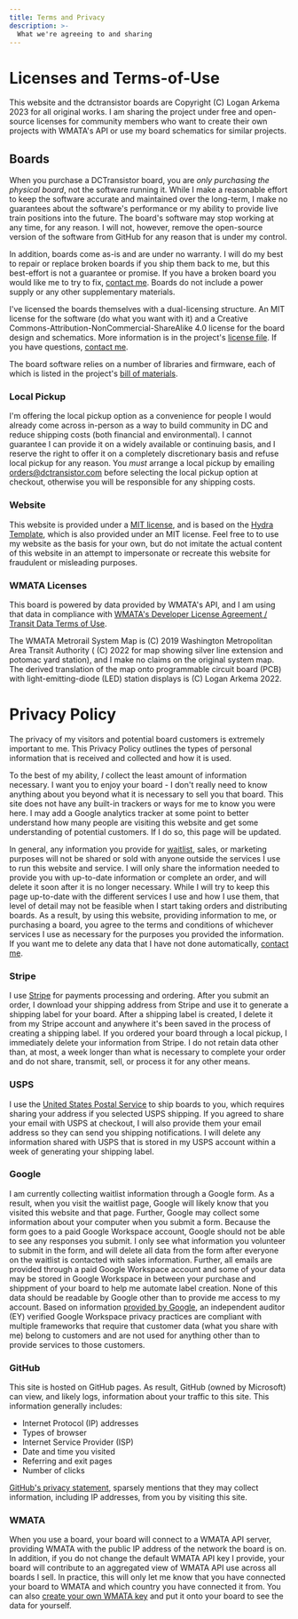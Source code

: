 ```yaml
---
title: Terms and Privacy
description: >-
  What we're agreeing to and sharing
---
```

# Licenses and Terms-of-Use
This website and the dctransistor boards are Copyright (C) Logan Arkema 2023 for all original works. I am sharing the project under free and open-source licenses for community members who want to create their own projects with WMATA's API or use my board schematics for similar projects.

## Boards
When you purchase a DCTransistor board, you are *only purchasing the physical board*, not the software running it. While I make a reasonable effort to keep the software accurate and maintained over the long-term, I make no guarantees about the software's performance or my ability to provide live train positions into the future. The board's software may stop working at any time, for any reason. I will not, however, remove the open-source version of the software from GitHub for any reason that is under my control.

In addition, boards come as-is and are under no warranty. I will do my best to repair or replace broken boards if you ship them back to me, but this best-effort is not a guarantee or promise. If you have a broken board you would like me to try to fix, [contact me](/contact/). Boards do not include a power supply or any other supplementary materials.

I've licensed the boards themselves with a dual-licensing structure. An MIT license for the software (do what you want with it) and a Creative Commons-Attribution-NonCommercial-ShareAlike 4.0 license for the board design and schematics. More information is in the project's [license file](https://github.com/LArkema/dctransistor-project/blob/main/LICENSE.md). If you have questions, [contact me](/contact/).

The board software relies on a number of libraries and firmware, each of which is listed in the project's [bill of materials](https://github.com/LArkema/dctransistor-project/blob/main/bom.json).

### Local Pickup
I'm offering the local pickup option as a convenience for people I would already come across in-person as a way to build community in DC and reduce shipping costs (both financial and environmental). I cannot guarantee I can provide it on a widely available or continuing basis, and I reserve the right to offer it on a completely discretionary basis and refuse local pickup for any reason. You *must* arrange a local pickup by emailing <a href="mailto:orders@dctransistor.com">orders@dctransistor.com</a> before selecting the local pickup option at checkout, otherwise you will be responsible for any shipping costs.

### Website
This website is provided under a [MIT license](/LICENSE), and is based on the [Hydra Template](https://cloudcannon.com/community/themes/hydra/), which is also provided under an MIT license. Feel free to to use my website as the basis for your own, but do not imitate the actual content of this website in an attempt to impersonate or recreate this website for fraudulent or misleading purposes. 

### WMATA Licenses
This board is powered by data provided by WMATA's API, and I am using that data in compliance with [WMATA's Developer License Agreement / Transit Data Terms of Use](https://developer.wmata.com/license). 

The WMATA Metrorail System Map is (C) 2019 Washington Metropolitan Area Transit Authority ( (C) 2022 for map showing silver line extension and potomac yard station), and I make no claims on the original system map. The derived translation of the map onto programmable circuit board (PCB) with light-emitting-diode (LED) station displays is (C) Logan Arkema 2022.

# Privacy Policy
The privacy of my visitors and potential board customers is extremely important to me. This Privacy Policy outlines the types of personal information that is received and collected and how it is used.

To the best of my ability, *I* collect the least amount of information necessary. I want you to enjoy your board - I don't really need to know anything about you beyond what it is necessary to sell you that board. This site does not have any built-in trackers or ways for me to know you were here. I may add a Google analytics tracker at some point to better understand how many people are visiting this website and get some understanding of potential customers. If I do so, this page will be updated.

In general, any information you provide for [waitlist](/waitlist), sales, or marketing purposes will not be shared or sold with anyone outside the services I use to run this website and service. I will only share the information needed to provide you with up-to-date information or complete an order, and will delete it soon after it is no longer necessary. While I will try to keep this page up-to-date with the different services I use and how I use them, that level of detail may not be feasible when I start taking orders and distributing boards. As a result, by using this website, providing information to me, or purchasing a board, you agree to the terms and conditions of whichever services I use as necessary for the purposes you provided the information. If you want me to delete any data that I have not done automatically, [contact me](/contact/).

### Stripe
I use [Stripe](https://stripe.com/privacy) for payments processing and ordering. After you submit an order, I download your shipping address from Stripe and use it to generate a shipping label for your board. After a shipping label is created, I delete it from my Stripe account and anywhere it's been saved in the process of creating a shipping label. If you ordered your board through a local pickup, I immediately delete your information from Stripe. I do not retain data other than, at most, a week longer than what is necessary to complete your order and do not share, transmit, sell, or process it for any other means.

### USPS
I use the [United States Postal Service](https://about.usps.com/who/legal/privacy-policy/full-privacy-policy.htm) to ship boards to you, which requires sharing your address if you selected USPS shipping. If you agreed to share your email with USPS at checkout, I will also provide them your email address so they can send you shipping notifications. I will delete any information shared with USPS that is stored in my USPS account within a week of generating your shipping label.

### Google
I am currently collecting waitlist information through a Google form. As a result, when you visit the waitlist page, Google will likely know that you visited this website and that page. Further, Google may collect some information about your computer when you submit a form. Because the form goes to a paid Google Workspace account, Google should not be able to see any responses you submit. I only see what information you volunteer to submit in the form, and will delete all data from the form after everyone on the waitlist is contacted with sales information. Further, all emails are provided through a paid Google Workspace account and some of your data may be stored in Google Workspace in between your purchase and shippment of your board to help me automate label creation. None of this data should be readable by Google other than to provide me access to my account. Based on information [provided by Google](https://workspace.google.com/security/?secure-by-design_activeEl=data-centers), an independent auditor (EY) verified Google Workspace privacy practices are compliant with multiple frameworks that require that customer data (what you share with me) belong to customers and are not used for anything other than to provide services to those customers.

### GitHub
This site is hosted on GitHub pages. As result, GitHub (owned by Microsoft) can view, and likely logs, information about your traffic to this site. This information generally includes:

* Internet Protocol (IP) addresses
* Types of browser
* Internet Service Provider (ISP)
* Date and time you visited
* Referring and exit pages
* Number of clicks

[GitHub's privacy statement](https://docs.github.com/en/github/site-policy/github-privacy-statement#github-pages), sparsely mentions that they may collect information, including IP addresses, from you by visiting this site.

### WMATA
When you use a board, your board will connect to a WMATA API server, providing WMATA with the public IP address of the network the board is on. In addition, if you do not change the default WMATA API key I provide, your board
will contribute to an aggregated view of WMATA API use across all boards I sell. In practice, this will only let me know that you have connected your board to WMATA and which country you have connected it from. You can also [create your own WMATA key](https://developer.wmata.com/signup/) and put it onto your board to see the data for yourself.

